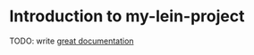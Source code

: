 # Introduction to my-lein-project

TODO: write [great documentation](http://jacobian.org/writing/great-documentation/what-to-write/)
